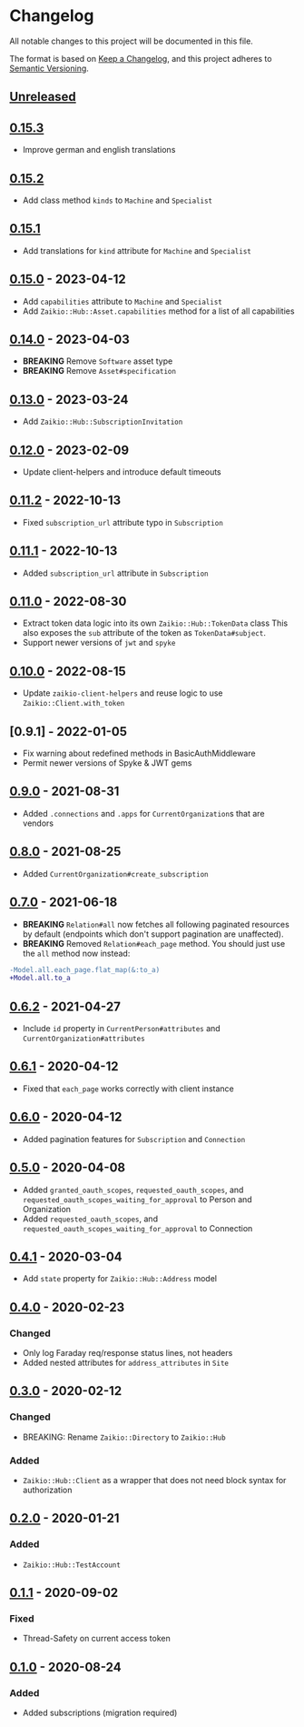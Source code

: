 # Changelog

All notable changes to this project will be documented in this file.

The format is based on [Keep a Changelog](https://keepachangelog.com/en/1.0.0/),
and this project adheres to [Semantic Versioning](https://semver.org/spec/v2.0.0.html).

## [Unreleased]

## [0.15.3]

- Improve german and english translations

## [0.15.2]

- Add class method `kinds` to `Machine` and `Specialist`

## [0.15.1]

* Add translations for `kind` attribute for `Machine` and `Specialist`

## [0.15.0] - 2023-04-12

* Add `capabilities` attribute to `Machine` and `Specialist`
* Add `Zaikio::Hub::Asset.capabilities` method for a list of all capabilities

## [0.14.0] - 2023-04-03

* **BREAKING** Remove `Software` asset type
* **BREAKING** Remove `Asset#specification`

## [0.13.0] - 2023-03-24

* Add `Zaikio::Hub::SubscriptionInvitation`

## [0.12.0] - 2023-02-09

* Update client-helpers and introduce default timeouts

## [0.11.2] - 2022-10-13

* Fixed `subscription_url` attribute typo in `Subscription`

## [0.11.1] - 2022-10-13

* Added `subscription_url` attribute in `Subscription`

## [0.11.0] - 2022-08-30

* Extract token data logic into its own `Zaikio::Hub::TokenData` class
  This also exposes the `sub` attribute of the token as `TokenData#subject`.
* Support newer versions of `jwt` and `spyke`

## [0.10.0] - 2022-08-15

* Update `zaikio-client-helpers` and reuse logic to use `Zaikio::Client.with_token`

## [0.9.1] - 2022-01-05

* Fix warning about redefined methods in BasicAuthMiddleware
* Permit newer versions of Spyke & JWT gems

## [0.9.0] - 2021-08-31

* Added `.connections` and `.apps` for `CurrentOrganization`s that are vendors

## [0.8.0] - 2021-08-25

* Added `CurrentOrganization#create_subscription`

## [0.7.0] - 2021-06-18

* **BREAKING** `Relation#all` now fetches all following paginated resources by default
  (endpoints which don't support pagination are unaffected).
* **BREAKING** Removed `Relation#each_page` method. You should just use the `all` method now
  instead:

```diff
-Model.all.each_page.flat_map(&:to_a)
+Model.all.to_a
```

## [0.6.2] - 2021-04-27

* Include `id` property in `CurrentPerson#attributes` and `CurrentOrganization#attributes`

## [0.6.1] - 2020-04-12

* Fixed that `each_page` works correctly with client instance

## [0.6.0] - 2020-04-12

* Added pagination features for `Subscription` and `Connection`

## [0.5.0] - 2020-04-08

* Added `granted_oauth_scopes`, `requested_oauth_scopes`, and `requested_oauth_scopes_waiting_for_approval` to Person and Organization
* Added `requested_oauth_scopes`, and `requested_oauth_scopes_waiting_for_approval` to Connection

## [0.4.1] - 2020-03-04

* Add `state` property for `Zaikio::Hub::Address` model

## [0.4.0] - 2020-02-23

### Changed

* Only log Faraday req/response status lines, not headers
* Added nested attributes for `address_attributes` in `Site`

## [0.3.0] - 2020-02-12

### Changed

- BREAKING: Rename `Zaikio::Directory` to `Zaikio::Hub`

### Added

- `Zaikio::Hub::Client` as a wrapper that does not need block syntax for authorization

## [0.2.0] - 2020-01-21

### Added

- `Zaikio::Hub::TestAccount`

## [0.1.1] - 2020-09-02

### Fixed
- Thread-Safety on current access token

## [0.1.0] - 2020-08-24

### Added
- Added subscriptions (migration required)

[Unreleased]: https://github.com/zaikio/zaikio-hub-ruby/compare/v0.15.3..HEAD
[0.15.3]: https://github.com/zaikio/zaikio-hub-ruby/compare/v0.15.2..v0.15.3
[0.15.2]: https://github.com/zaikio/zaikio-hub-ruby/compare/v0.15.1..v0.15.2
[0.15.1]: https://github.com/zaikio/zaikio-hub-ruby/compare/v0.15.0..v0.15.1
[0.15.0]: https://github.com/zaikio/zaikio-hub-ruby/compare/v0.14.0..v0.15.0
[0.14.0]: https://github.com/zaikio/zaikio-hub-ruby/compare/v0.13.0..v0.14.0
[0.13.0]: https://github.com/zaikio/zaikio-hub-ruby/compare/v0.12.0..v0.13.0
[0.12.0]: https://github.com/zaikio/zaikio-hub-ruby/compare/v0.11.2..v0.12.0
[0.11.2]: https://github.com/zaikio/zaikio-hub-ruby/compare/v0.11.1..v0.11.2
[0.11.1]: https://github.com/zaikio/zaikio-hub-ruby/compare/v0.11.0..v0.11.1
[0.11.0]: https://github.com/zaikio/zaikio-hub-ruby/compare/v0.10.0..v0.11.0
[0.10.0]: https://github.com/zaikio/zaikio-hub-ruby/compare/v0.9.0..v0.10.0
[0.9.0]: https://github.com/zaikio/zaikio-hub-ruby/compare/v0.8.0..v0.9.0
[0.8.0]: https://github.com/zaikio/zaikio-hub-ruby/compare/v0.7.0..v0.8.0
[0.7.0]: https://github.com/zaikio/zaikio-hub-ruby/compare/v0.6.2..v0.7.0
[0.6.2]: https://github.com/zaikio/zaikio-hub-ruby/compare/v0.6.1..v0.6.2
[0.6.1]: https://github.com/zaikio/zaikio-hub-ruby/compare/v0.6.0..v0.6.1
[0.6.0]: https://github.com/zaikio/zaikio-hub-ruby/compare/v0.5.0..v0.6.0
[0.5.0]: https://github.com/zaikio/zaikio-hub-ruby/compare/v0.4.1..v0.5.0
[0.4.1]: https://github.com/zaikio/zaikio-hub-ruby/compare/v0.4.0...v0.4.1
[0.4.0]: https://github.com/zaikio/zaikio-hub-ruby/compare/v0.3.0...v0.4.0
[0.3.0]: https://github.com/zaikio/zaikio-hub-ruby/compare/v0.2.0...v.0.3.0
[0.2.0]: https://github.com/zaikio/zaikio-hub-ruby/compare/v0.1.1...v.0.2.0
[0.1.1]: https://github.com/zaikio/zaikio-hub-ruby/compare/5c6cb4dbcac316733560ddb2b1e13b53e55eb66e...v0.1.1
[0.1.0]: https://github.com/zaikio/zaikio-hub-ruby/compare/d149fb4c0abe6005f123def3952d2dd2ef6404bb...29889d8a6a496542a81e05688da2a46cf4c44188
